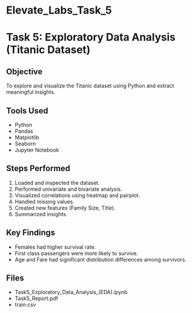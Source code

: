 # Elevate_Labs_Task_5
# Task 5: Exploratory Data Analysis (Titanic Dataset)

## Objective
To explore and visualize the Titanic dataset using Python and extract meaningful insights.

## Tools Used
- Python
- Pandas
- Matplotlib
- Seaborn
- Jupyter Notebook

## Steps Performed
1. Loaded and inspected the dataset.
2. Performed univariate and bivariate analysis.
3. Visualized correlations using heatmap and pairplot.
4. Handled missing values.
5. Created new features (Family Size, Title).
6. Summarized insights.

## Key Findings
- Females had higher survival rate.
- First class passengers were more likely to survive.
- Age and Fare had significant distribution differences among survivors.

## Files
- Task5_Exploratory_Data_Analysis_(EDA).ipynb
- Task5_Report.pdf
- train.csv
